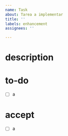 ```yaml
---
name: Task
about: Tarea a implementar
title: ''
labels: enhancement
assignees: ''

---
```


# description

# to-do
- [ ] a

# accept
- [ ] a
